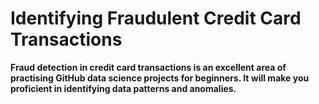 # Identifying Fraudulent Credit Card Transactions

**Fraud detection in credit card transactions is an excellent area of practising GitHub data science projects for beginners. It will make you proficient in identifying data patterns and anomalies.**
